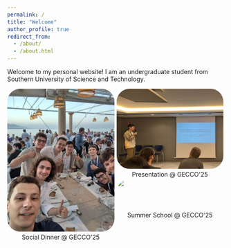 ```yaml
---
permalink: /
title: "Welcome"
author_profile: true
redirect_from: 
  - /about/
  - /about.html
---
```




Welcome to my personal website! I am an undergraduate student from Southern University of Science and Technology.
<div style="display: flex; width: 500px; height: 300px; gap: 5px;">
  <!-- left -->
  <div style="width: 50%; display: flex; flex-direction: column;">
    <img src="../images/pic1.jpg" 
         style="flex: 1; object-fit: cover; border-radius: 30px;">
    <div style="text-align: center; margin-top: 4px;">Social Dinner @ GECCO'25</div>
  </div>
  

  <!-- right -->
  <div style="width: 50%; display: flex; flex-direction: column; gap: 3px;">
    <div style="flex: 1; display: flex; flex-direction: column;">
      <img src="../images/pic2.jpg" 
           style="flex: 1; object-fit: cover; border-radius: 30px;">
      <div style="text-align: center; margin-top: 4px;">Presentation @ GECCO'25</div>
    </div>
    <div style="flex: 1; display: flex; flex-direction: column;">
      <img src="../images/pic3.jpg" 
           style="flex: 1; object-fit: cover; border-radius: 30px;">
      <div style="text-align: center; margin-top: 4px;">Summer School @ GECCO'25</div>
    </div>
    
  </div>
</div>

